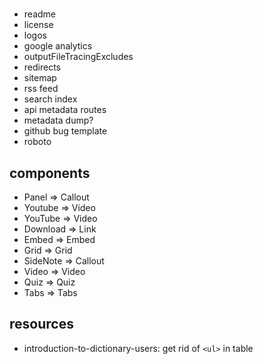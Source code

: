#

- readme
- license
- logos
- google analytics
- outputFileTracingExcludes
- redirects
- sitemap
- rss feed
- search index
- api metadata routes
- metadata dump?
- github bug template
- roboto

## components

- Panel => Callout
- Youtube => Video
- YouTube => Video
- Download => Link
- Embed => Embed
- Grid => Grid
- SideNote => Callout
- Video => Video
- Quiz => Quiz
- Tabs => Tabs

## resources

- introduction-to-dictionary-users: get rid of `<ul>` in table
